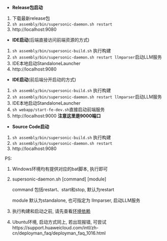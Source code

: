 * **Release包启动**
1. 下载最新release包
2. `sh assembly/bin/supersonic-daemon.sh restart`
3. http://localhost:9080

* **IDE启动**(后端直接访问前端资源的方式)
1. `sh assembly/bin/supersonic-build.sh` 执行构建
2. `sh assembly/bin/supersonic-daemon.sh restart llmparser`启动LLM服务
2. IDE本地启动StandaloneLauncher
3. http://localhost:9080

* **IDE启动**(前后端分开启动的方式)
1. `sh assembly/bin/supersonic-build.sh` 执行构建
2. `sh assembly/bin/supersonic-daemon.sh restart llmparser`启动LLM服务
3. IDE本地启动StandaloneLauncher
4. `sh webapp/start-fe-dev.sh`直接启动前端服务
5. http://localhost:9000 **注意这里是9000端口**

* **Source Code启动**
1. `sh assembly/bin/supersonic-build.sh` 执行构建
2. `sh assembly/bin/supersonic-daemon.sh restart`
3. http://localhost:9080

PS:
1. Windows环境均有提供对应的bat脚本, 执行即可
2. supersonic-daemon.sh [command] [module]
   
   command 包括restart、start和stop, 默认为restart

   module 默认为standalone, 也可指定为 llmparser, 启动LLM服务
3. 执行构建和启动之前, 请先查看[环境依赖](https://github.com/tencentmusic/supersonic/wiki/%E7%8E%AF%E5%A2%83%E4%BE%9D%E8%B5%96)
4. Ubuntu环境, 启动方式同上,  若出现报错, 可尝试https://support.huaweicloud.com/intl/zh-cn/deployman_faq/deployman_faq_1016.html